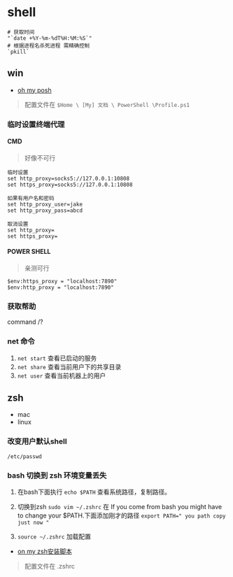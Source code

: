 # shell

```shell
# 获取时间
"`date +%Y-%m-%dT%H:%M:%S`"
# 根据进程名杀死进程 需精确控制
`pkill` 
```

## win

- [oh my posh](https://ohmyposh.dev/)
> 配置文件在 `$Home \ [My] 文档 \ PowerShell \Profile.ps1`

### 临时设置终端代理

#### CMD
> 好像不可行

```
临时设置
set http_proxy=socks5://127.0.0.1:10808
set https_proxy=socks5://127.0.0.1:10808

如果有用户名和密码
set http_proxy_user=jake
set http_proxy_pass=abcd

取消设置
set http_proxy=
set https_proxy=
```

#### POWER SHELL
> 亲测可行
```
$env:https_proxy = "localhost:7890"
$env:http_proxy = "localhost:7890"
```

### 获取帮助
command /?

### net 命令
1. `net start` 查看已启动的服务
2. `net share` 查看当前用户下的共享目录
3. `net user` 查看当前机器上的用户

## zsh

- mac
- linux

### 改变用户默认shell

`/etc/passwd`

### bash 切换到 zsh 环境变量丢失

1. 在bash下面执行
`echo $PATH`
查看系统路径，复制路径。

2. 切换到zsh `sudo vim ~/.zshrc` 
在 If you come from bash you might have to change your $PATH.下面添加刚才的路径
`export PATH=" you path copy just now "`

3. `source ~/.zshrc` 加载配置

- [on my zsh安装脚本](https://raw.githubusercontent.com/ohmyzsh/ohmyzsh/master/tools/install.sh)
> 配置文件在 .zshrc